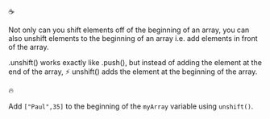 :coffee:

Not only can you shift elements off of the beginning of an array, you can also unshift elements to the beginning of an array i.e. add elements in front of the array.

.unshift() works exactly like .push(), but instead of adding the element at the end of the array, :zap: unshift() adds the element at the beginning of the array.

:fire:

Add `["Paul",35]` to the beginning of the `myArray` variable using `unshift()`.
